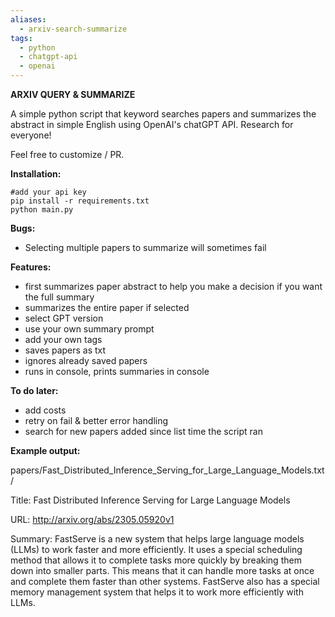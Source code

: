 ```yaml
---
aliases:
  - arxiv-search-summarize
tags:
  - python
  - chatgpt-api
  - openai
---
```

**ARXIV QUERY & SUMMARIZE**

A simple python script that keyword searches papers and summarizes the abstract in simple English using OpenAI's chatGPT API. Research for everyone!

Feel free to customize / PR.

**Installation:**
```
#add your api key
pip install -r requirements.txt 
python main.py
```

**Bugs:**
- Selecting multiple papers to summarize will sometimes fail

**Features:**
- first summarizes paper abstract to help you make a decision if you want the full summary
- summarizes the entire paper if selected
- select GPT version
- use your own summary prompt
- add your own tags
- saves papers as txt 
- ignores already saved papers
- runs in console, prints summaries in console 

**To do later:**
- add costs
- retry on fail & better error handling
- search for new  papers added since list time the script ran

**Example output:**

papers/Fast_Distributed_Inference_Serving_for_Large_Language_Models.txt/

Title: Fast Distributed Inference Serving for Large Language Models

URL: http://arxiv.org/abs/2305.05920v1

Summary: FastServe is a new system that helps large language models (LLMs) to work faster and more efficiently. It uses a special scheduling method that allows it to complete tasks more quickly by breaking them down into smaller parts. This means that it can handle more tasks at once and complete them faster than other systems. FastServe also has a special memory management system that helps it to work more efficiently with LLMs.
